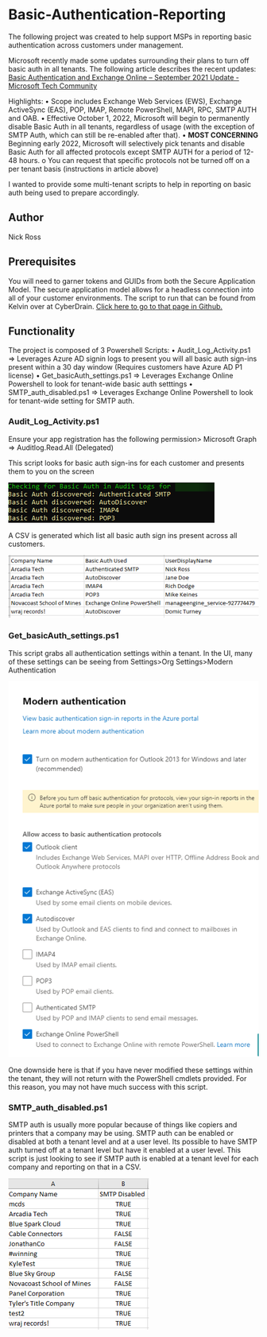 # Basic-Authentication-Reporting

The following project was created to help support MSPs in reporting basic authentication across customers under management.

Microsoft recently made some updates surrounding their plans to turn off basic auth in all tenants. The following article describes the recent updates:
<a href="https://techcommunity.microsoft.com/t5/exchange-team-blog/basic-authentication-and-exchange-online-september-2021-update/ba-p/2772210">Basic Authentication and Exchange Online – September 2021 Update - Microsoft Tech Community</a>

Highlights:
• Scope includes Exchange Web Services (EWS), Exchange ActiveSync (EAS), POP, IMAP, Remote PowerShell, MAPI, RPC, SMTP AUTH and OAB.
• Effective October 1, 2022, Microsoft will begin to permanently disable Basic Auth in all tenants, regardless of usage (with the exception of SMTP Auth, which can still be re-enabled after that).
• **MOST CONCERNING** Beginning early 2022, Microsoft will selectively pick tenants and disable Basic Auth for all affected protocols except SMTP AUTH for a period of 12-48 hours.
o You can request that specific protocols not be turned off on a per tenant basis (instructions in article above)

I wanted to provide some multi-tenant scripts to help in reporting on basic auth being used to prepare accordingly.

<H2>Author</H2>
Nick Ross

<H2>Prerequisites</H2>

You will need to garner tokens and GUIDs from both the Secure Application Model. The secure application model allows for a headless connection into all of your customer environments. The script to run that can be found from Kelvin over at CyberDrain. <a href="https://github.com/KelvinTegelaar/SecureAppModel/blob/master/Create-SecureAppModel.ps1">Click here to go to that page in Github.</a>

<H2>Functionality</H2>

The project is composed of 3 Powershell Scripts:
• Audit_Log_Activity.ps1 => Leverages Azure AD signin logs to present you will all basic auth sign-ins present within a 30 day window (Requires customers have Azure AD P1 license)
• Get_basicAuth_settings.ps1 => Leverages Exchange Online Powershell to look for tenant-wide basic auth setttings
• SMTP_auth_disabled.ps1 => Leverages Exchange Online Powershell to look for tenant-wide setting for SMTP auth.

<H3>Audit_Log_Activity.ps1</H3>

Ensure your app registration has the following permission> Microsoft Graph => Auditlog.Read.All (Delegated)

This script looks for basic auth sign-ins for each customer and presents them to you on the screen

<img src="Assets/pic2.png" alt="audit log ps output" style="max-width:100%;">

A CSV is generated which list all basic auth sign ins present across all customers.

<img src="Assets/pic3.png" alt="csv output" style="max-width:100%;">

<H3>Get_basicAuth_settings.ps1</H3>

This script grabs all authentication settings within a tenant. In the UI, many of these settings can be seeing from Settings>Org Settings>Modern Authentication

<img src="Assets/pic4.png" alt="modern auth settings" style="max-width:100%;">

One downside here is that if you have never modified these settings within the tenant, they will not return with the PowerShell cmdlets provided. For this reason, you may not have much success with this script.

<H3>SMTP_auth_disabled.ps1</H3>

SMTP auth is usually more popular because of things like copiers and printers that a company may be using. SMTP auth can be enabled or disabled at both a tenant level and at a user level. Its possible to have SMTP auth turned off at a tenant level but have it enabled at a user level. This script is just looking to see if SMTP auth is enabled at a tenant level for each company and reporting on that in a CSV.

<img src="Assets/pic1.png" alt="csv output" style="max-width:100%;">
